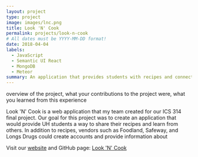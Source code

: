 ```yaml
---
layout: project
type: project
image: images/lnc.png
title: Look 'N' Cook
permalink: projects/look-n-cook
# All dates must be YYYY-MM-DD format!
date: 2018-04-04
labels:
  - JavaScript
  - Semantic UI React
  - MongoDB
  - Meteor
summary: An application that provides students with recipes and connects them with possible vendors around the UH community.
---
```


overview of the project, what your contributions to the project were, what you learned from this experience

Look 'N' Cook is a web application that my team created for our ICS 314 final project. Our goal for this project was to create an application that would provide UH students a way to share their recipes and learn from others. In addition to recipes, vendors such as Foodland, Safeway, and Longs Drugs could create accounts and provide information about  

Visit our <a href="http://look-n-cook.meteorapp.com/#/">website</a> and GitHub page: <a href="https://look-n-cook.github.io/"><i class="large github icon "></i>Look 'N' Cook</a>
